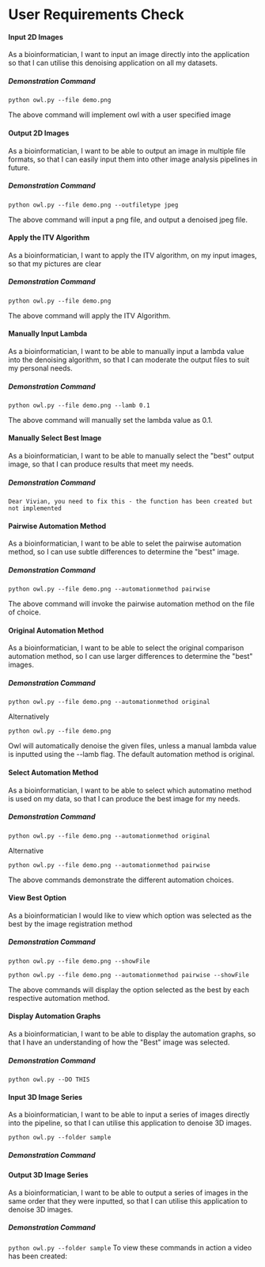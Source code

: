 # User Requirements Check 

#### Input 2D Images 

As a bioinformatician, I want to input an image directly into the application so that I can utilise this denoising application on all my datasets.   

##### Demonstration Command

`python owl.py --file demo.png`  

The above command will implement owl with a user specified image   

#### Output 2D Images 

As a bioinformatician, I want to be able to output an image in multiple file formats, so that I can easily input them into other image analysis pipelines in future. 

##### Demonstration Command 
`python owl.py --file demo.png --outfiletype jpeg`   

The above command will input a png file, and output a denoised jpeg file. 

#### Apply the ITV Algorithm 

As a bioinformatician, I want to apply the ITV algorithm, on my input images, so that my pictures are clear 

##### Demonstration Command
 `python owl.py --file demo.png`  
 
 The above command will apply the ITV Algorithm. 

#### Manually Input Lambda 

As a bioinformatician, I want to be able to manually input a lambda value into the denoising algorithm, so that I can moderate the output files to suit my personal needs. 

##### Demonstration Command 
`python owl.py --file demo.png --lamb 0.1` 

The above command will manually set the lambda value as 0.1. 

#### Manually Select Best Image 
As a bioinformatician, I want to be able to manually select the "best" output image, so that I can produce results that meet my needs. 

##### Demonstration Command
`Dear Vivian, you need to fix this - the function has been created but not implemented` 


#### Pairwise Automation Method 
As a bioinformatician, I want to be able to selet the pairwise automation method, so I can use subtle differences to determine the "best" image. 

##### Demonstration Command 
`python owl.py --file demo.png --automationmethod pairwise`

The above command will invoke the pairwise automation method on the file of choice.

#### Original Automation Method
As a bioinformatician, I want to be able to select the original comparison automation method, so I can use larger differences to determine the "best" images. 

##### Demonstration Command
`python owl.py --file demo.png --automationmethod original`

Alternatively 

`python owl.py --file demo.png` 

Owl will automatically denoise the given files, unless a manual lambda value is inputted using the --lamb flag. The default automation method is original. 


#### Select Automation Method
As a bioinformatician, I want to be able to select which automatino method is used on my data, so that I can produce the best image for my needs. 

##### Demonstration Command

`python owl.py --file demo.png --automationmethod original`

Alternative   

`python owl.py --file demo.png --automationmethod pairwise`  

The above commands demonstrate the different automation choices. 

#### View Best Option 

As a bioinformatician I would like to view which option was selected as the best by the image registration method   

##### Demonstration Command

`python owl.py --file demo.png --showFile`  

`python owl.py --file demo.png --automationmethod pairwise --showFile` 
 
The above commands will display the option selected as the best by each respective automation method. 

#### Display Automation Graphs 
As a bioinformatician, I want to be able to display the automation graphs, so that I have an understanding of how the "Best" image was selected. 

##### Demonstration Command 

`python owl.py --DO THIS`


#### Input 3D Image Series 
As a bioinformatician, I want to be able to input a series of images directly into the pipeline, so that I can utilise this application to denoise 3D images.

`python owl.py --folder sample`

##### Demonstration Command 

#### Output 3D Image Series 
As a bioinformatician, I want to be able to output a series of images in the same order that they were inputted, so that I can utilise this application to denoise 3D images.

##### Demonstration Command 
`python owl.py --folder sample` 
To view these commands in action a video has been created: 

